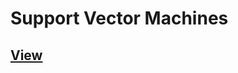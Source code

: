 # Support Vector Machines

## [View](https://github.com/bhupendpatil/Practice/tree/master/ML/https://github.com/bhupendpatil/Practice/tree/master/ML/ex6%20Support%20Vector%20Machines/ex6.pdf)